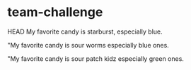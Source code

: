# team-challenge

HEAD
My favorite candy is starburst, especially blue.



"My favorite candy is sour worms especially blue ones. 


"My favorite candy is sour patch kidz especially green ones. 

